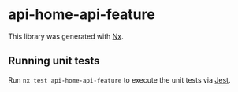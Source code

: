 # api-home-api-feature

This library was generated with [Nx](https://nx.dev).

## Running unit tests

Run `nx test api-home-api-feature` to execute the unit tests via [Jest](https://jestjs.io).
